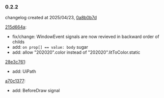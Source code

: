 
### 0.2.2
changelog created at 2025/04/23, [0a8b0b7d](https://github.com/levovix0/sigui/commit/0a8b0b7d)

[215d664a](https://github.com/levovix0/sigui/commit/215d664a):
- fix/change: WindowEvent signals are now revieved in backward order of childs
- add: `on prop[] == value: body` sugar
- add: allow "202020".color instead of "202020".litToColor.static

[28e3c761](https://github.com/levovix0/sigui/commit/28e3c761):
- add: UiPath

[a70c1377](https://github.com/levovix0/sigui/commit/a70c1377):
- add: BeforeDraw signal

